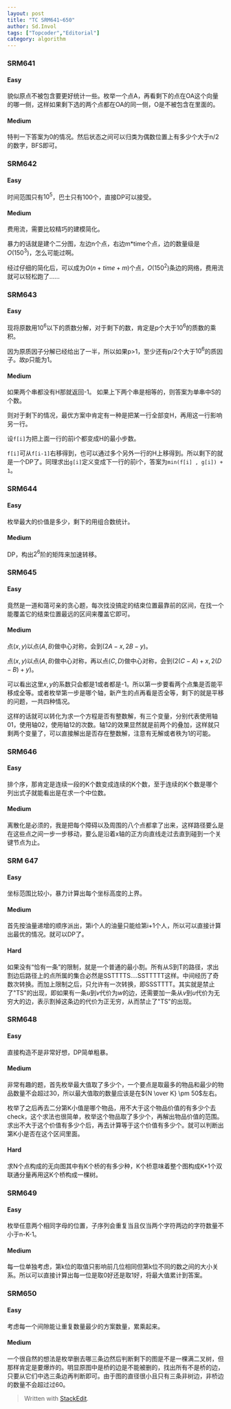 ```yaml
---
layout: post
title: "TC SRM641~650"
author: Sd.Invol
tags: ["Topcoder","Editorial"]
category: algorithm
---
```


### SRM641

#### Easy
貌似原点不被包含要更好统计一些。枚举一个点A，再看剩下的点在OA这个向量的哪一侧，这样如果剩下选的两个点都在OA的同一侧，O是不被包含在里面的。

#### Medium
特判一下答案为0的情况。然后状态之间可以归类为偶数位置上有多少个大于n/2的数字，BFS即可。

### SRM642

#### Easy
时间范围只有$10^5$，巴士只有100个，直接DP可以接受。

#### Medium
费用流，需要比较精巧的建模简化。

暴力的话就是建个二分图，左边n个点，右边m*time个点，边的数量级是$O({150}^3)$，怎么可能过啊。

经过仔细的简化后，可以成为$O(n+time+m)$个点，$O({150}^2)$条边的网络，费用流就可以轻松跑了……

### SRM643

#### Easy
现将原数用$10^6$以下的质数分解，对于剩下的数，肯定是p个大于$10^6$的质数的乘积。

因为原质因子分解已经给出了一半，所以如果p>1，至少还有p/2个大于$10^6$的质因子。故p只能为1。

#### Medium
如果两个串都没有H那就返回-1。
如果上下两个串是相等的，则答案为单串中S的个数。

则对于剩下的情况，最优方案中肯定有一种是把某一行全部变H，再用这一行影响另一行。

设`f[i]`为把上面一行的前i个都变成H的最小步数。

`f[i]`可从`f[i-1]`右移得到，也可以通过多个另外一行的H上移得到。所以剩下的就是一个DP了。同理求出`g[i]`定义变成下一行的前i个，答案为`min(f[i] , g[i]) + 1`。

### SRM644

#### Easy 
枚举最大的价值是多少，剩下的用组合数统计。

#### Medium
DP，构出$2^6$阶的矩阵来加速转移。

### SRM645

#### Easy
竟然是一道和蔼可亲的贪心题，每次找没搞定的结束位置最靠前的区间，在找一个能覆盖它的结束位置最远的区间来覆盖它即可。

#### Medium
点$(x,y)$以点$(A,B)$做中心对称，会到$(2A-x,2B-y)$。

点$(x,y)$以点$(A,B)$做中心对称，再以点$(C,D)$做中心对称，会到$(2(C-A)+x,2(D-B)+y)$。

可以看出这里$x,y$的系数只会都是1或者都是-1。所以第一步要看两个点集是否能平移成全等。或者枚举第一步是哪个轴，新产生的点再看是否全等，剩下的就是平移的问题，一共四种情况。

这样的话就可以转化为求一个方程是否有整数解，有三个变量，分别代表使用轴01，使用轴02，使用轴12的次数。轴12的效果显然就是前两个的叠加，这样就只剩两个变量了，可以直接解出是否存在整数解，注意有无解或者秩为1的可能。

### SRM646

#### Easy
排个序，那肯定是连续一段的K个数变成连续的K个数，至于连续的K个数是哪个列出式子就能看出是在求一个中位数。

#### Medium
离散化是必须的，我是把每个障碍以及周围的八个点都拿了出来，这样路径要么是在这些点之间一步一步移动，要么是沿着x轴的正方向直线走过去直到碰到一个关键节点为止。

### SRM 647

#### Easy
坐标范围比较小，暴力计算出每个坐标高度的上界。

#### Medium
首先按油量递增的顺序派出，第i个人的油量只能给第i+1个人，所以可以直接计算出最优的情况。就可以DP了。

#### Hard
如果没有“恰有一条”的限制，就是一个普通的最小割。所有从S到T的路径，求出割边后路径上的点所属的集合必然是SSTTTTS....SSTTTTT这样。中间经历了奇数次转换。而加上限制之后，只允许有一次转换，即SSSTTTT。其实就是禁止了"TS"的出现，即如果有一条$u$到$v$代价为$w$的边，还需要加一条从$v$到$u$代价为无穷大的边，表示割掉这条边的代价为正无穷，从而禁止了"TS"的出现。

### SRM648

#### Easy
直接构造不是非常好想，DP简单粗暴。

#### Medium
非常有趣的题，首先枚举最大值取了多少个，一个要点是取最多的物品和最少的物品数量不会超过30，所以最大值取的数量应该是在${N \over K} \pm 50$左右。

枚举了之后再去二分第K小值是哪个物品，用不大于这个物品价值的有多少个去check，这个求法也很简单，枚举这个物品取了多少个，再解出物品价值的范围。求出不大于这个价值有多少个后，再去计算等于这个价值有多少个。就可以判断出第K小是否在这个区间里面。

#### Hard
求N个点构成的无向图其中有K个桥的有多少种，K个桥意味着整个图构成K+1个双联通分量再用这K个桥构成一棵树。

### SRM649

#### Easy
枚举任意两个相同字母的位置，子序列会重复当且仅当两个字符两边的字符数量不小于n-K-1。

#### Medium

每一位单独考虑，第k位的取值只影响前几位相同但第k位不同的数之间的大小关系。所以可以直接计算出每一位是取0好还是取1好，将最大值累计到答案。

### SRM650

#### Easy
考虑每一个间隙能让重复数量最少的方案数量，累乘起来。

#### Medium
一个很自然的想法是枚举删去哪三条边然后判断剩下的图是不是一棵满二叉树，但那样肯定是要爆炸的。明显原图中是桥的边是不能被删的，找出所有不是桥的边，只要从它们中选三条边再判断即可。由于图的直径很小且只有三条非树边，非桥边的数量不会超过过60。

> Written with [StackEdit](https://stackedit.io/).
